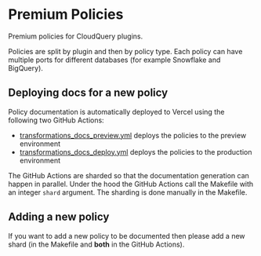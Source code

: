 # Premium Policies

Premium policies for CloudQuery plugins.

Policies are split by plugin and then by policy type. Each policy can have multiple ports for different databases (for example Snowflake and BigQuery).

## Deploying docs for a new policy

Policy documentation is automatically deployed to Vercel using the following two GitHub Actions:

* [transformations_docs_preview.yml](.github/workflows/transformations_docs_preview.yml) deploys the policies to the preview environment
* [transformations_docs_deploy.yml](.github/workflows/transformations_docs_deploy.yml) deploys the policies to the production environment

The GitHub Actions are sharded so that the documentation generation can happen in parallel. Under the hood the
GitHub Actions call the Makefile with an integer `shard` argument. The sharding is done manually in the Makefile.

## Adding a new policy
If you want to add a new policy to be documented then please add a new shard (in the Makefile and **both** in the GitHub Actions).
